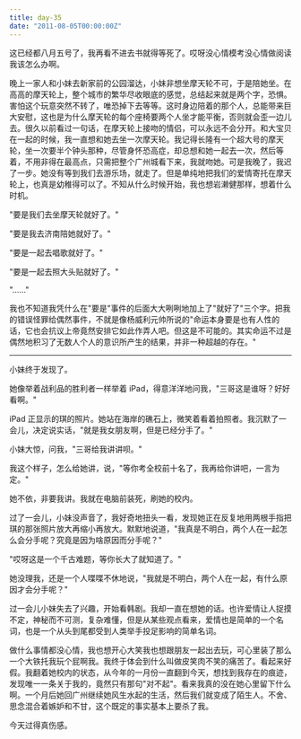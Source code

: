 ```yaml
---
title: day-35
date: "2011-08-05T00:00:00Z"
---
```


这已经都八月五号了，我再看不进去书就得等死了。哎呀没心情模考没心情做阅读我该怎么办啊。

晚上一家人和小妹去新家前的公园溜达，小妹非想坐摩天轮不可，于是陪她坐。在高高的摩天轮上，整个城市的繁华尽收眼底的感觉，总结起来就是两个字，恐惧。害怕这个玩意突然不转了，唯恐掉下去等等。这时身边陪着的那个人，总能带来巨大安慰，这也是为什么摩天轮的每个座椅要两个人坐才能平衡，否则就会歪一边儿去。很久以前看过一句话，在摩天轮上接吻的情侣，可以永远不会分开。和大宝贝在一起的时候，我一直想和她去坐一次摩天轮。我记得长隆有一个超大号的摩天轮，坐一次要半个钟头那种，尽管身怀恐高症，却总想和她一起去一次，然后等着，不用非得在最高点，只需把整个广州城看下来，我就吻她。可是我晚了，我迟了一步。她没有等到我们去游乐场，就走了。但是单纯地把我们的爱情寄托在摩天轮上，也真是幼稚得可以了。不知从什么时候开始，我也想岩濑健那样，想着什么时机。

"要是我们去坐摩天轮就好了。"

"要是我去济南陪她就好了。"

"要是一起去唱歌就好了。"

"要是一起去照大头贴就好了。"

"……"

我也不知道我凭什么在"要是"事件的后面大大咧咧地加上了"就好了"三个字。把我的错误怪罪给偶然事件，不就是像杨威利元帅所说的"命运本身要是也有人性的话，它也会抗议上帝竟然安排它如此作弄人吧。但这是不可能的。其实命运不过是偶然地积习了无数人个人的意识所产生的结果，并非一种超越的存在。"

---

小妹终于发现了。

她像举着战利品的胜利者一样举着 iPad，得意洋洋地问我，"三哥这是谁呀？好好看啊。"

iPad 正显示的琪的照片。她站在海岸的礁石上，微笑着看着拍照者。我沉默了一会儿，决定说实话，"就是我女朋友啊，但是已经分手了。"

小妹大惊，问我，"三哥给我讲讲呗。"

我这个样子，怎么给她讲，说，"等你考全校前十名了，我再给你讲吧，一言为定。"

她不依，非要我讲。我就在电脑前装死，刷她的校内。

过了一会儿，小妹没声音了，我好奇地扭头一看，发现她正在反复地用两根手指把琪的那张照片放大再缩小再放大。默默地说道，"我真是不明白，两个人在一起怎么会分手呢？究竟是因为啥原因而分手呢？"

"哎呀这是一个千古难题，等你长大了就知道了。"

她没理我，还是一个人喋喋不休地说，"我就是不明白，两个人在一起，有什么原因才会分手呢？"

过一会儿小妹失去了兴趣，开始看韩剧。我却一直在想她的话。也许爱情让人捉摸不定，神秘而不可测，复杂难懂，但是从某些观点看来，爱情也是简单的一个名词，也是一个从头到尾都受到人类举手投足影响的简单名词。

做什么事情都没心情，我也想开心大笑我也想跟朋友一起出去玩，可心里装了那么一个大铁托我玩个屁啊我。我终于体会到什么叫做皮笑肉不笑的痛苦了。看起来好假。我翻着她校内的状态，从今年的一月份一直翻到今天，想找到我存在的痕迹，发现唯一一条关于我的，竟然只有那句"对不起"。看来我真的没在她心里留下什么啊。一个月后她回广州继续她风生水起的生活，然后我们就变成了陌生人。不舍、思念混合着嫉妒和不甘，这个既定的事实基本上要杀了我。

今天过得真伤感。
